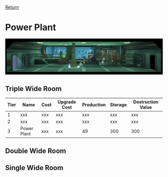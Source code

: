 [Return](../README.md)

Power Plant
===========

![Power Plant](t3images/t3powerplant.jpg)

## Triple Wide Room

Tier | Name | Cost | Upgrade Cost | Production | Storage | Destruction Value
------|------|------|------|------|------|------
1 | xxx | xxx | xxx | xxx | xxx | xxx
2 | xxx | xxx | xxx | xxx | xxx | xxx
3 | Power Plant | xxx | xxx | 49 | 300 | 300

## Double Wide Room

## Single Wide Room
